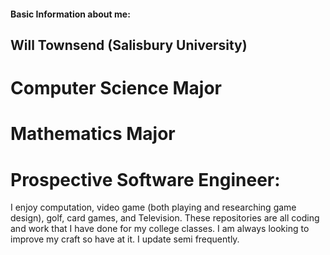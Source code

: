 #### Basic Information about me:
## Will Townsend (Salisbury University)
# Computer Science Major
# Mathematics Major
# Prospective Software Engineer:
I enjoy computation, video game (both playing and researching game design), golf, card games, and Television.
These repositories are all coding and work that I have done for my college classes.
I am always looking to improve my craft so have at it. I update semi frequently.
